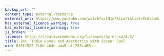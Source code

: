 ```yaml
---
backup_url: ''
content_type: external-resource
external_url: https://www.youtube.com/watch?v=fN1uPAtLatY&list=PLUl4u3cNGP63YWzCDORR965yCmHiCKF9Z&index=24
has_external_licence_warning: true
has_external_license_warning: true
is_broken: ''
license: https://creativecommons.org/licenses/by-nc-sa/4.0/
title: 24\. Indie Games and Aesthetics with Jesper Juul
uid: 03811525-7c8d-4b3d-ada5-aff785c462ea
---
```

